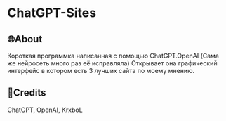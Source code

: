 # ChatGPT-Sites
🌐About
---------
Короткая программка написанная с помощью ChatGPT.OpenAI (Сама же нейросеть много раз её исправляла)
Открывает она графический интерфейс в котором есть 3 лучших сайта по моему мнению.

🐠Credits
-----------
ChatGPT, OpenAI, KrxboL
